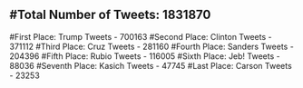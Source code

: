 #Total Number of Tweets: 1831870 
---
#First Place: Trump Tweets - 700163
#Second Place: Clinton Tweets - 371112
#Third Place: Cruz Tweets - 281160
#Fourth Place: Sanders Tweets - 204396
#Fifth Place: Rubio Tweets - 116005
#Sixth Place: Jeb! Tweets - 88036
#Seventh Place: Kasich Tweets - 47745
#Last Place: Carson Tweets - 23253
